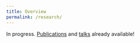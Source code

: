 ```yaml
---
title: Overview
permalink: /research/
---
```


In progress. [Publications](/research/publications/) and [talks](/research/talks/) already available!

